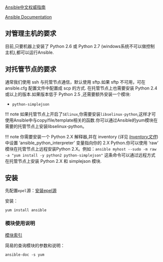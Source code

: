 [Ansible中文权威指南](http://www.ansible.com.cn/index.html)

[Ansible Documentation](https://docs.ansible.com/)

## 对管理主机的要求

目前,只要机器上安装了 Python 2.6 或 Python 2.7 (windows系统不可以做控制主机),都可以运行Ansible.

## 对托管节点的要求

通常我们使用 ssh 与托管节点通信，默认使用 sftp.如果 sftp 不可用，可在 ansible.cfg 配置文件中配置成 scp 的方式. 在托管节点上也需要安装 Python 2.4 或以上的版本.如果版本低于 Python 2.5 ,还需要额外安装一个模块:

- `python-simplejson`

!!! note
	如果托管节点上开启了`SElinux`,你需要安装`libselinux-python`,这样才可使用Ansible中与copy/file/template相关的函数.你可以通过Ansible的yum模块在需要的托管节点上安装libselinux-python。

!!! note 
	你需要安装一个 Python 2.X 解释器,并在 inventory (详见 [*Inventory文件*](http://www.ansible.com.cn/docs/intro_inventory.html)) 中设置 ‘ansible_python_interpreter’ 变量指向你的 2.X Python.你可以使用 ‘raw’ 模块在托管节点上远程安装Python 2.X。例如：`ansible myhost --sudo -m raw -a "yum install -y python2 python-simplejson"` 这条命令可以通过远程方式在托管节点上安装 Python 2.X 和 simplejson 模块.

## 安装

先配置`epel`源：[安装epel源](../system/epel源.md)

安装：

```
yum install ansible
```

### 模块使用说明

[模块索引](https://docs.ansible.com/ansible/latest/modules/modules_by_category.html)

简易的查询模块的参数和说明：

```
ansible-doc -s yum
```

